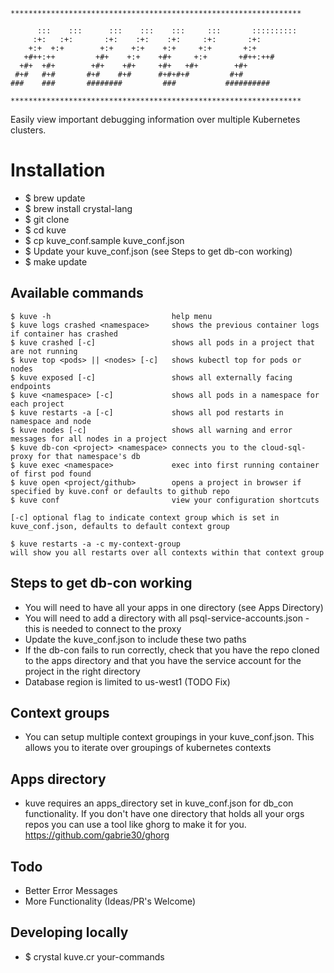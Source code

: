 ```
*****************************************************************

      :::    :::      :::    :::    :::     :::       ::::::::::
     :+:   :+:       :+:    :+:    :+:     :+:       :+:
    +:+  +:+        +:+    +:+    +:+     +:+       +:+
   +#++:++         +#+    +:+    +#+     +:+       +#++:++#
  +#+  +#+        +#+    +#+     +#+   +#+        +#+
 #+#   #+#       #+#    #+#      #+#+#+#         #+#
###    ###       ########         ###           ##########

*****************************************************************
```

Easily view important debugging information over multiple Kubernetes clusters.

# Installation

- $ brew update
- $ brew install crystal-lang
- $ git clone
- $ cd kuve
- $ cp kuve_conf.sample kuve_conf.json
- $ Update your kuve_conf.json (see Steps to get db-con working)
- $ make update

## Available commands

```
$ kuve -h                           help menu
$ kuve logs crashed <namespace>     shows the previous container logs if container has crashed
$ kuve crashed [-c]                 shows all pods in a project that are not running
$ kuve top <pods> || <nodes> [-c]   shows kubectl top for pods or nodes
$ kuve exposed [-c]                 shows all externally facing endpoints
$ kuve <namespace> [-c]             shows all pods in a namespace for each project
$ kuve restarts -a [-c]             shows all pod restarts in namespace and node
$ kuve nodes [-c]                   shows all warning and error messages for all nodes in a project
$ kuve db-con <project> <namespace> connects you to the cloud-sql-proxy for that namespace's db
$ kuve exec <namespace>             exec into first running container of first pod found
$ kuve open <project/github>        opens a project in browser if specified by kuve.conf or defaults to github repo
$ kuve conf                         view your configuration shortcuts

[-c] optional flag to indicate context group which is set in kuve_conf.json, defaults to default context group

$ kuve restarts -a -c my-context-group
will show you all restarts over all contexts within that context group
```

## Steps to get db-con working

- You will need to have all your apps in one directory (see Apps Directory)
- You will need to add a directory with all psql-service-accounts.json - this is needed to connect to the proxy
- Update the kuve_conf.json to include these two paths
- If the db-con fails to run correctly, check that you have the repo cloned to the apps directory and that you have the service account for the project in the right directory
- Database region is limited to us-west1 (TODO Fix)

## Context groups

- You can setup multiple context groupings in your kuve_conf.json. This allows you to iterate over groupings of kubernetes contexts

## Apps directory

- kuve requires an apps_directory set in kuve_conf.json for db_con functionality. If you don't have one directory that holds all your orgs repos you can use a tool like ghorg to make it for you. <https://github.com/gabrie30/ghorg>

## Todo

- Better Error Messages
- More Functionality (Ideas/PR's Welcome)

## Developing locally

- $ crystal kuve.cr your-commands
